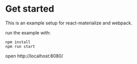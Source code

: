 Get started
===========

This is an example setup for react-materialize and webpack.

run the example with:

    npm install
    npm run start

open http://localhost:8080/
